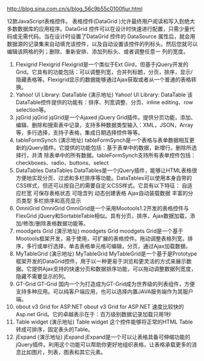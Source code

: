 http://blog.sina.com.cn/s/blog_56c9b55c0100fjur.html


12款JavaScript表格控件。 表格控件(DataGrid )允许最终用户阅读和写入到绝大多数数据库的应用程序。DataGrid 控件可以在设计时快速进行配置，只需少量代码或无需代码。当在设计时设置了DataGrid 控件的 DataSource 属性后，就会用数据源的记录集来自动填充该控件，以及自动设置该控件的列标头。然后您就可以编辑该网格的列；删除、重新安排、添加列标头、或者调整任意一 列的宽度。
1. Flexigrid
Flexigrid
Flexigrid是一个类似于Ext Gird，但基于jQuery开发的Grid。它具有的功能包括：可以调整列宽，合并列标题，分页，排序，显示/隐藏表格等。Flexigrid显示的数据能够通过Ajax获取或者从一个普通的表格转换。
2. Yahoo! UI Library: DataTable (演示地址)
Yahoo! UI Library: DataTable
该DataTable控件提供的功能有：排序、列宽调整、分页、inline editing、row selection等。
3. jqGrid
jqGrid
jqGrid是一个Ajaxed jQuery Grid插件。提供分页功能，添加、编辑、删除和搜索表中记录，支持多种数据类型输入：XML，JSON，Array等，多行选择，支持子表格，集成日期选择控件等等。
4. tableFormSynch (演示地址)
tableFormSynch是一个表格与表单数据相互更新的jQuery插件。它提供的功能包括：基于表单中的数据，新增行。删除所选择行，并清 除表单中的所有数据。tableFormSynch支持所有表单控件包括：checkboxes、radio、buttons、select
5. DataTables
DataTables
DataTables是一个jQuery插件，能够让HTML表格很方便地实现分页、过滤和多栏排序等功能。DataTables可以使用本身自带的CSS样式，但还可以按自己的需要自定义CSS样式。它具有以下特征：
自适应栏宽
可保存表格状态
可隐含列
动态创建表格
Ajax自动装载数据
丰富的分页类型
多栏排序和高亮显示
6. OmniGrid
OmniGrid
OmniGrid是一个采用Mootools1.2开发的表格控件与FlexGrid jQuery和SortableTable相似。具有分页，排序，Ajax数据加载，添加/修改/删除表格数据功能等。
7. moodgets Grid (演示地址)
moodgets Grid
moodgets Grid是一个基于Mootools框架开发，易于使用，可扩展的表格控件。拖动调整表格列宽，排序，多行或单行选择，单击表格单元格可编辑，分页，通过Ajax加载数据。
8. MyTableGrid (演示地址)
MyTableGrid
MyTableGrid是一个基于是Prototype框架开发的DataGrid控件，用于以一种更易于浏览和更灵活的方式来展示数据。它提供Ajax支持的快速分页和数据排序功能，可以拖动调整数据列宽度，隐藏不需要显示的列。
9. GT-Grid
GT-Grid
国内一个为打造成为GT-Grid成为世界级的列表组件，方便支持多种应用。可以纯客户端应用，也可以选择内置JAVA服务端作为其服户端。
10. obout v3 Grid for ASP.NET
 obout v3 Grid for ASP.NET
速度比较快的Asp.net Grid。它的卓越表示在于：百万级别数据记录加载只用1秒
11. Table widget (演示地址)
Table widget
这个控件能够将正常的HTML Table转成可排序，固定表头的Table。
12. jExpand (演示地址)
jExpand
jExpand是一个可以让表格具备可伸缩功能的jQuery插件。利用这个功能可以帮助你更好地组织表格，让表格承载更多的消息比如图片，列表，图表和其它元素。